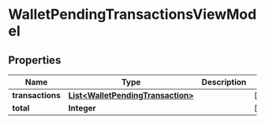 
# WalletPendingTransactionsViewModel

## Properties
Name | Type | Description | Notes
------------ | ------------- | ------------- | -------------
**transactions** | [**List&lt;WalletPendingTransaction&gt;**](WalletPendingTransaction.md) |  |  [optional]
**total** | **Integer** |  |  [optional]



